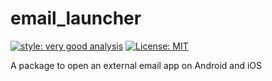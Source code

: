 # email_launcher

[![style: very good analysis][very_good_analysis_badge]][very_good_analysis_link]
[![License: MIT][license_badge]][license_link]

A package to open an external email app on Android and iOS

[license_badge]: https://img.shields.io/badge/license-MIT-blue.svg
[license_link]: https://opensource.org/licenses/MIT
[very_good_analysis_badge]: https://img.shields.io/badge/style-very_good_analysis-B22C89.svg
[very_good_analysis_link]: https://pub.dev/packages/very_good_analysis